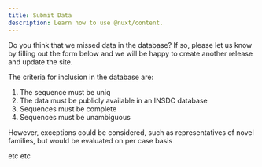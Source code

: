 ```yaml
---
title: Submit Data
description: Learn how to use @nuxt/content.
---
```


Do you think that we missed data in the database?
If so, please let us know by filling out the form below and we will be happy to create another release and update the site.

The criteria for inclusion in the database are:

1. The sequence must be uniq
1. The data must be publicly available in an INSDC database
1. Sequences must be complete
1. Sequences must be unambiguous
  
However, exceptions could be considered, such as representatives of novel families, but would be evaluated on per case basis  
  
etc etc
